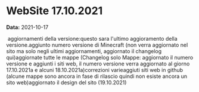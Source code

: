 # WebSite 17.10.2021

**Data:** 2021-10-17

 aggiornamenti della versione:questo sara l'ultimo aggioramento della versione.aggiunto numero versione di Minecraft (non verra aggiornato nel sito ma solo negli ultimi aggiornamenti, aggiornato il changelog qui)aggiornate tutte le mappe (Changelog solo Mappe: aggiornato il numero versione e aggiunti i siti web, il numero versione verra aggiornato al giorno 17.10.2021a e alcuni 18.10.2021a)correzioni varieaggiuti siti web in github (alcune mappe sono ancora in fase di rilascio quindi non esiste ancora un sito web)aggiornato il design del sito (19.10.2021)
